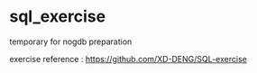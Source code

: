 # sql_exercise
temporary for nogdb preparation

exercise reference : https://github.com/XD-DENG/SQL-exercise
